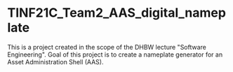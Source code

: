 # TINF21C_Team2_AAS_digital_nameplate
This is a project created in the scope of the DHBW lecture "Software Engineering".
Goal of this project is to create a nameplate generator for an Asset Administration Shell (AAS).

